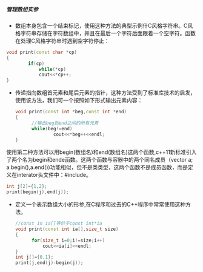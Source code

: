 ##### 管理数组实参

- 数组本身包含一个结束标记，使用这种方法的典型示例什C风格字符串。C风格字符串存储在字符数组中，并且在最后一个字符后面跟着一个空字符。函数在处理C风格字符串时遇到空字符停止：

```c++
void print(const char *cp)
{
		if(cp)
			while(*cp)
			cout<<*cp++;
}
```

- 传递指向数组首元素和尾后元素的指针，这种方法受到了标准库技术的启发，使用该方法，我们可一个按照如下形式输出元素内容：

  ```c++
  void print(const int *beg,const int *end)
  {
  		//输出beg到end之间的所有元素
  		while(beg!=end)
  				cout<<*beg++<<endl;
  }
  ```

使用第二种方法可以用begin(数组名)和end(数组名)这两个函数,c++11新标准引入了两个名为begin和ende函数。这两个函数与容器中的两个同名成员（vector<int> a; a.begin(),a.end())功能相似，但不是类类型，这两个函数不是成员函数，而是定义在interator头文件中：#include<interator>。

```c++
int j[2]={1,2};
print(begin(j),end(j));
```

- 定义一个表示数组大小的形参,在C程序和过去的C++程序中常常使用这种方法。

  ```c++
  //const in ia[]等价于const int*ia
  void print(const int ia[],size_t size)
  {
  		for(size_t i=0;i!=size;i++)
  		 	cout<<ia[i]<<endl;
  }
  int j[]={0,1};
  print(j,end(j)-begin(j));
  ```

  